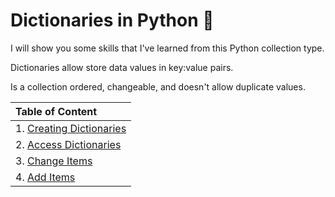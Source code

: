# Dictionaries in Python :snake:

<p>I will show you some skills that I've learned from this Python collection type.</p>

<p>Dictionaries allow store data values in key:value pairs.</p>

<p>Is a collection ordered, changeable, and doesn't allow duplicate values.</p>


| Table of Content |
| :-------- |
| 1.  [Creating Dictionaries](creating-dictio.py) |
| 2.  [Access Dictionaries](access-dictio.py) |
| 3.  [Change Items](change-items.py) |
| 4.  [Add Items](add-items.py) |
